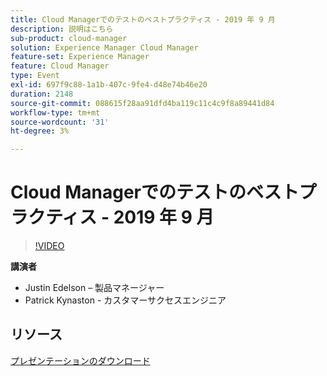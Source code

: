 ```yaml
---
title: Cloud Managerでのテストのベストプラクティス - 2019 年 9 月
description: 説明はこちら
sub-product: cloud-manager
solution: Experience Manager Cloud Manager
feature-set: Experience Manager
feature: Cloud Manager
type: Event
exl-id: 697f9c88-1a1b-407c-9fe4-d48e74b46e20
duration: 2148
source-git-commit: 088615f28aa91dfd4ba119c11c4c9f8a89441d84
workflow-type: tm+mt
source-wordcount: '31'
ht-degree: 3%

---
```


# Cloud Managerでのテストのベストプラクティス - 2019 年 9 月

>[!VIDEO](https://video.tv.adobe.com/v/329028/?quality=9&learn=on)

**講演者**

* Justin Edelson – 製品マネージャー
* Patrick Kynaston - カスタマーサクセスエンジニア

## リソース

[プレゼンテーションのダウンロード](./assets/CloudManagerWebinarSeptember2019.pdf)
